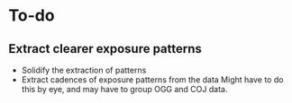 # To-do

## Extract clearer exposure patterns
* Solidify the extraction of patterns
* Extract cadences of exposure patterns from the data
Might have to do this by eye, and may have to group OGG and COJ data.
